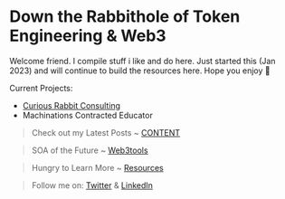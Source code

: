 # Down the Rabbithole of Token Engineering & Web3

Welcome friend. I compile stuff i like and do here. Just started this (Jan 2023) and will continue to build the resources here. Hope you enjoy 💙

Current Projects: 
- [Curious Rabbit Consulting](https://www.curiousrabbit.xyz/)
- Machinations Contracted Educator



> Check out my Latest Posts ~ [CONTENT](https://github.com/curiousrabbit-eth/TokenEngineering/blob/main/CONTENT.md)

> SOA of the Future ~ [Web3tools](https://github.com/curiousrabbit-eth/TokenEngineering/blob/main/Web3Tools.md)

> Hungry to Learn More ~ [Resources](https://github.com/curiousrabbit-eth/TokenEngineering/blob/main/LearningResources.md)

> Follow me on: [Twitter](https://twitter.com/curiousrabbit27) & [LinkedIn](https://www.linkedin.com/in/curiousrabbit/)
